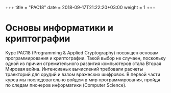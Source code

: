 +++
title = "PAC18"
date = 2018-09-17T21:22:20+03:00
weight = 1
+++
# Основы информатики и криптографии

Курс PAC18 (Programming & Applied Cryptography) посвящен основам программирования и криптографии. Такой выбор не случаен, поскольку одной из причин стремительного развития компьютеров стала Вторая Мировая война. Интенсивных вычислений требовали расчеты траекторий для орудий и взлом вражеских шифровок. В первой части курса мы последовательно войдем в мир программирования, пройдя по следам пионеров информатики (Computer Science).
